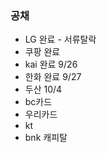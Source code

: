  
### 공채 

- LG 완료 - 서류탈락
- 쿠팡 완료
- kai 완료 9/26
- 한화 완료 9/27
- 두산 10/4
- bc카드
- 우리카드
- kt
- bnk 캐피탈
